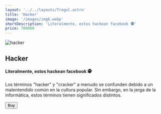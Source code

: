 ```yaml
---
layout: '../../layouts/Tregul.astro'
title: 'Hacker'
image: '/images/img6.webp'
shortDescription: 'Literalmente, estos hackean facebook 🕵️'
price: 700000
---
```


<section class='flex gap-7 justify-center items-center flex-wrap text-white px-8% py-20'>
   <img class='rounded-xl' src="/images/img6.webp" alt="hacker" />
   <div class='flex flex-col gap-4'>
   <h2 class='text-transparent bg-clip-text bg-gradient-to-br from-indigo-600 from-10% via-primary via-30% to-green-600 font-semibold'>Hacker</h2>
   <h4>Literalmente, estos hackean facebook 🕵️</h4>
   <p class='max-w-md'>Los términos "hacker" y "cracker" a menudo se confunden debido a un malentendido común en la cultura popular. Sin embargo, en la jerga de la informática, estos términos tienen significados distintos.</p>
   <button class='w-20 h-7 border-gray-50 border-2 rounded-md flex justify-center items-center hover:bg-blue-900 transition'>Buy</button>
   </div>
</section>
